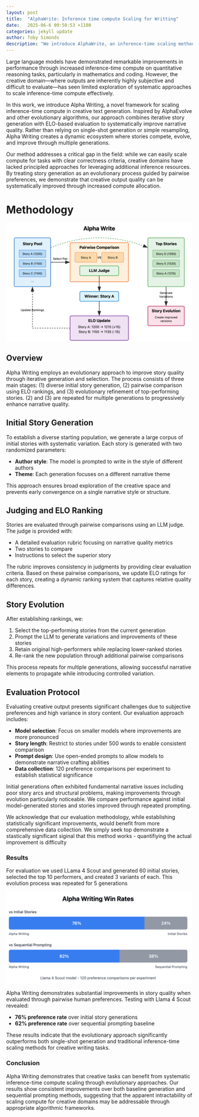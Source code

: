 ```yaml
---
layout: post
title:  "AlphaWrite: Inference time compute Scaling for Writting"
date:   2025-06-6 09:50:53 +1100
categories: jekyll update
author: Toby Simonds
description: "We introduce AlphaWrite, an inference-time scaling method for creative writing that uses evolutionary generation and ELO-based ranking to improve story quality."
---
```



Large language models have demonstrated remarkable improvements in performance through increased inference-time compute on quantitative reasoning tasks, particularly in mathematics and coding. However, the creative domain—where outputs are inherently highly subjective and difficult to evaluate—has seen limited exploration of systematic approaches to scale inference-time compute effectively. 

In this work, we introduce Alpha Writing, a novel framework for scaling inference-time compute in creative text generation. Inspired by AlphaEvolve and other evolutionary algorithms, our approach combines iterative story generation with ELO-based evaluation to systematically improve narrative quality. Rather than relying on single-shot generation or simple resampling, Alpha Writing creates a dynamic ecosystem where stories compete, evolve, and improve through multiple generations.

Our method addresses a critical gap in the field: while we can easily scale compute for tasks with clear correctness criteria, creative domains have lacked principled approaches for leveraging additional inference resources. By treating story generation as an evolutionary process guided by pairwise preferences, we demonstrate that creative output quality can be systematically improved through increased compute allocation.

# Methodology

![TTL Bar Chart](/blog/assets/images/AlphaWriteProcess.png)

## Overview

Alpha Writing employs an evolutionary approach to improve story quality through iterative generation and selection. The process consists of three main stages: (1) diverse initial story generation, (2) pairwise comparison using ELO rankings, and (3) evolutionary refinement of top-performing stories. (2) and (3) are repeated for multiple generations to progressively enhance narrative quality.

## Initial Story Generation

To establish a diverse starting population, we generate a large corpus of initial stories with systematic variation. Each story is generated with two randomized parameters:

- **Author style**: The model is prompted to write in the style of different authors
- **Theme**: Each generation focuses on a different narrative theme

This approach ensures broad exploration of the creative space and prevents early convergence on a single narrative style or structure.

## Judging and ELO Ranking

Stories are evaluated through pairwise comparisons using an LLM judge. The judge is provided with:

- A detailed evaluation rubric focusing on narrative quality metrics
- Two stories to compare
- Instructions to select the superior story

The rubric improves consistency in judgments by providing clear evaluation criteria. Based on these pairwise comparisons, we update ELO ratings for each story, creating a dynamic ranking system that captures relative quality differences.

## Story Evolution

After establishing rankings, we:

1. Select the top-performing stories from the current generation
2. Prompt the LLM to generate variations and improvements of these stories
3. Retain original high-performers while replacing lower-ranked stories
4. Re-rank the new population through additional pairwise comparisons

This process repeats for multiple generations, allowing successful narrative elements to propagate while introducing controlled variation.

## Evaluation Protocol

Evaluating creative output presents significant challenges due to subjective preferences and high variance in story content. Our evaluation approach includes:

- **Model selection**: Focus on smaller models where improvements are more pronounced
- **Story length**: Restrict to stories under 500 words to enable consistent comparison
- **Prompt design**: Use open-ended prompts to allow models to demonstrate narrative crafting abilities
- **Data collection**: 120 preference comparisons per experiment to establish statistical significance

Initial generations often exhibited fundamental narrative issues including poor story arcs and structural problems, making improvements through evolution particularly noticeable. We compare performance against initial model-generated stories and stories improved through repeated prompting.

We acknowledge that our evaluation methodology, while establishing statistically significant improvements, would benefit from more comprehensive data collection. We simply seek top demonstrate a stastically significant siginal that this method works - quantifiying the actual improvement is difficulty 

### Results

For evaluation we used LLama 4 Scout and generated 60 initial stories, selected the top 10 performers, and created 3 variants of each. This evolution process was repeated for 5 generations

![TTL Bar Chart](/blog/assets/images/AlphaWriteBenchmark.png)

Alpha Writing demonstrates substantial improvements in story quality when evaluated through pairwise human preferences. Testing with Llama 4 Scout revealed:

- **76% preference rate** over initial story generations
- **62% preference rate** over sequential prompting baseline

These results indicate that the evolutionary approach significantly outperforms both single-shot generation and traditional inference-time scaling methods for creative writing tasks.

### Conclusion

Alpha Writing demonstrates that creative tasks can benefit from systematic inference-time compute scaling through evolutionary approaches. Our results show consistent improvements over both baseline generation and sequential prompting methods, suggesting that the apparent intractability of scaling compute for creative domains may be addressable through appropriate algorithmic frameworks.